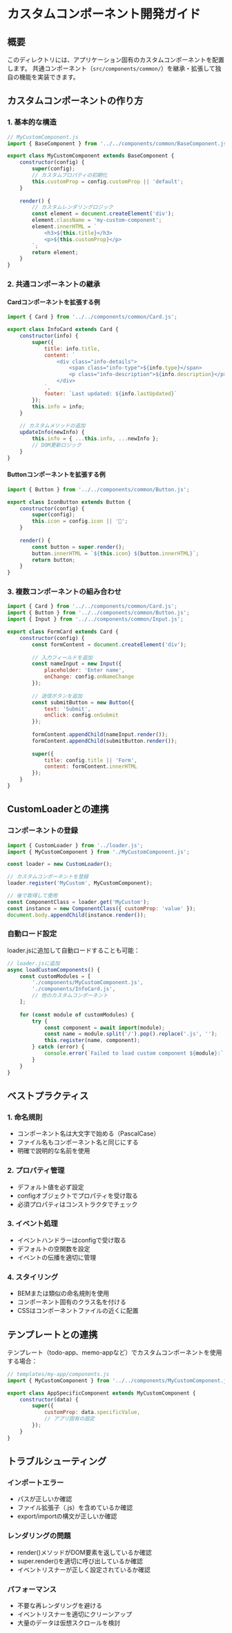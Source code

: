 # カスタムコンポーネント開発ガイド

## 概要
このディレクトリには、アプリケーション固有のカスタムコンポーネントを配置します。
共通コンポーネント（`src/components/common/`）を継承・拡張して独自の機能を実装できます。

## カスタムコンポーネントの作り方

### 1. 基本的な構造

```javascript
// MyCustomComponent.js
import { BaseComponent } from '../../components/common/BaseComponent.js';

export class MyCustomComponent extends BaseComponent {
    constructor(config) {
        super(config);
        // カスタムプロパティの初期化
        this.customProp = config.customProp || 'default';
    }
    
    render() {
        // カスタムレンダリングロジック
        const element = document.createElement('div');
        element.className = 'my-custom-component';
        element.innerHTML = `
            <h3>${this.title}</h3>
            <p>${this.customProp}</p>
        `;
        return element;
    }
}
```

### 2. 共通コンポーネントの継承

#### Cardコンポーネントを拡張する例
```javascript
import { Card } from '../../components/common/Card.js';

export class InfoCard extends Card {
    constructor(info) {
        super({
            title: info.title,
            content: `
                <div class="info-details">
                    <span class="info-type">${info.type}</span>
                    <p class="info-description">${info.description}</p>
                </div>
            `,
            footer: `Last updated: ${info.lastUpdated}`
        });
        this.info = info;
    }
    
    // カスタムメソッドの追加
    updateInfo(newInfo) {
        this.info = { ...this.info, ...newInfo };
        // DOM更新ロジック
    }
}
```

#### Buttonコンポーネントを拡張する例
```javascript
import { Button } from '../../components/common/Button.js';

export class IconButton extends Button {
    constructor(config) {
        super(config);
        this.icon = config.icon || '📝';
    }
    
    render() {
        const button = super.render();
        button.innerHTML = `${this.icon} ${button.innerHTML}`;
        return button;
    }
}
```

### 3. 複数コンポーネントの組み合わせ

```javascript
import { Card } from '../../components/common/Card.js';
import { Button } from '../../components/common/Button.js';
import { Input } from '../../components/common/Input.js';

export class FormCard extends Card {
    constructor(config) {
        const formContent = document.createElement('div');
        
        // 入力フィールドを追加
        const nameInput = new Input({
            placeholder: 'Enter name',
            onChange: config.onNameChange
        });
        
        // 送信ボタンを追加
        const submitButton = new Button({
            text: 'Submit',
            onClick: config.onSubmit
        });
        
        formContent.appendChild(nameInput.render());
        formContent.appendChild(submitButton.render());
        
        super({
            title: config.title || 'Form',
            content: formContent.innerHTML
        });
    }
}
```

## CustomLoaderとの連携

### コンポーネントの登録
```javascript
import { CustomLoader } from '../loader.js';
import { MyCustomComponent } from './MyCustomComponent.js';

const loader = new CustomLoader();

// カスタムコンポーネントを登録
loader.register('MyCustom', MyCustomComponent);

// 後で取得して使用
const ComponentClass = loader.get('MyCustom');
const instance = new ComponentClass({ customProp: 'value' });
document.body.appendChild(instance.render());
```

### 自動ロード設定
loader.jsに追加して自動ロードすることも可能：
```javascript
// loader.jsに追加
async loadCustomComponents() {
    const customModules = [
        './components/MyCustomComponent.js',
        './components/InfoCard.js',
        // 他のカスタムコンポーネント
    ];
    
    for (const module of customModules) {
        try {
            const component = await import(module);
            const name = module.split('/').pop().replace('.js', '');
            this.register(name, component);
        } catch (error) {
            console.error(`Failed to load custom component ${module}:`, error);
        }
    }
}
```

## ベストプラクティス

### 1. 命名規則
- コンポーネント名は大文字で始める（PascalCase）
- ファイル名もコンポーネント名と同じにする
- 明確で説明的な名前を使用

### 2. プロパティ管理
- デフォルト値を必ず設定
- configオブジェクトでプロパティを受け取る
- 必須プロパティはコンストラクタでチェック

### 3. イベント処理
- イベントハンドラーはconfigで受け取る
- デフォルトの空関数を設定
- イベントの伝播を適切に管理

### 4. スタイリング
- BEMまたは類似の命名規則を使用
- コンポーネント固有のクラス名を付ける
- CSSはコンポーネントファイルの近くに配置

## テンプレートとの連携

テンプレート（todo-app、memo-appなど）でカスタムコンポーネントを使用する場合：

```javascript
// templates/my-app/components.js
import { MyCustomComponent } from '../../components/MyCustomComponent.js';

export class AppSpecificComponent extends MyCustomComponent {
    constructor(data) {
        super({
            customProp: data.specificValue,
            // アプリ固有の設定
        });
    }
}
```

## トラブルシューティング

### インポートエラー
- パスが正しいか確認
- ファイル拡張子（.js）を含めているか確認
- export/importの構文が正しいか確認

### レンダリングの問題
- render()メソッドがDOM要素を返しているか確認
- super.render()を適切に呼び出しているか確認
- イベントリスナーが正しく設定されているか確認

### パフォーマンス
- 不要な再レンダリングを避ける
- イベントリスナーを適切にクリーンアップ
- 大量のデータは仮想スクロールを検討
